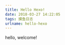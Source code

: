 ```yaml
---
title: Hello Hexo!
date: 2018-03-27 14:22:05
tags: 摸鱼日志
urlname: hello-hexo
---
```

hello, welcome!
